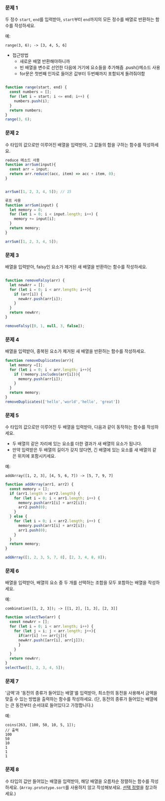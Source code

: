 ### 문제 1

두 정수 `start`, `end`를 입력받아, `start`부터 `end`까지의 모든 정수를 배열로 반환하는 함수를 작성하세요.

예:
```
range(3, 6); -> [3, 4, 5, 6]
```

* 접근방법
  + 새로운 배열 반환해야하니까 
  + 빈 배열을 변수로 선언한 다음에 거기에 요소들을 추가해줌 .push()메소드 사용
  + for문은 첫번째 인자로 들어온 값부터 두번째까지 포함되게 돌려줘야함

```js

function range(start, end) {
  const numbers = [];
  for (let i = start; i <= end; i++) {
    numbers.push(i);
  }
  return numbers;
}
range(3, 6); 
```

### 문제 2

수 타입의 값으로만 이루어진 배열을 입력받아, 그 값들의 합을 구하는 함수를 작성하세요.

```js
reduce 메소드 사용
function arrSum(input){
  const arr = input;
  return arr.reduce((acc, item) => acc + item, 0);
}


arrSum([1, 2, 3, 4, 5]); // 15
```

```js
루프 사용
function arrSum(input) {
  let memory = 0;
  for (let i = 0; i < input.length; i++) {
    memory += input[i];
  }
  return memory;
}

arrSum([1, 2, 3, 4, 5]);
```

### 문제 3

배열을 입력받아, falsy인 요소가 제거된 새 배열을 반환하는 함수를 작성하세요.

```js

function removeFalsy(arr) {
  let newArr = [];
  for (let i = 0; i < arr.length; i++){
    if (arr[i]) {
      newArr.push(arr[i]);
    }
  }
  return newArr;
}

removeFalsy([0, 1, null, 3, false]);
```

### 문제 4

배열을 입력받아, 중복된 요소가 제거된 새 배열을 반환하는 함수를 작성하세요.

```js
function removeDuplicates(arr){
  let memory =[];
  for (let i = 0; i < arr.length; i++){
    if (!memory.includes(arr[i])){
      memory.push(arr[i]);
    }
  }
  return memory;
}
removeDuplicates(['hello','world','hello', 'great'])
```


### 문제 5

수 타입의 값으로만 이루어진 두 배열을 입력받아, 다음과 같이 동작하는 함수를 작성하세요.
- 두 배열의 같은 자리에 있는 요소를 더한 결과가 새 배열의 요소가 됩니다.
- 만약 입력받은 두 배열의 길이가 갖지 않다면, 긴 배열에 있는 요소를 새 배열의 같은 위치에 포함시키세요.

예:
```
addArray([1, 2, 3], [4, 5, 6, 7]) -> [5, 7, 9, 7]
```


```js
function addArray(arr1, arr2) {
  const memory = [];
  if (arr1.length > arr2.length) {
    for (let i = 0; i < arr1.length; i++) {
      memory.push(arr1[i] + arr2[i]);
      arr2.push(0);
    }
  } else {
    for (let i = 0; i < arr2.length; i++) {
      memory.push(arr1[i] + arr2[i]);
      arr1.push(0);
    }
  }
  return memory;
}

addArray([1, 2, 3, 5, 7, 8], [2, 3, 4, 8, 8]);
```

### 문제 6

배열을 입력받아, 배열의 요소 중 두 개를 선택하는 조합을 모두 포함하는 배열을 작성하세요.

예:
```
combination([1, 2, 3]); -> [[1, 2], [1, 3], [2, 3]]
```

```js
function selectTwo(arr) {
  const newArr = [];
  for (let i = 0; i < arr.length; i++) {
    for (let j = i; j < arr.length; j++){
      if(arr[i] !== arr[j]){
      newArr.push([arr[i], arr[j]]);
      }
    }
  }
  return newArr;
}
selectTwo([1, 2, 3, 4, 5]);
```

### 문제 7

'금액'과 '동전의 종류가 들어있는 배열'를 입력받아, 최소한의 동전을 사용해서 금액을 맞출 수 있는 방법을 출력하는 함수를 작성하세요.
(단, 동전의 종류가 들어있는 배열에는 큰 동전부터 순서대로 들어있다고 가정합니다.)

예:
```
coins(263, [100, 50, 10, 5, 1]);
// 출력
100
50
10
1
1
1
```

### 문제 8

수 타입의 값만 들어있는 배열을 입력받아, 해당 배열을 오름차순 정렬하는 함수를 작성하세요. (`Array.prototype.sort`를 사용하지 않고 작성해보세요. [선택 정렬](https://ko.wikipedia.org/wiki/%EC%84%A0%ED%83%9D_%EC%A0%95%EB%A0%AC)을 참고하세요.)

